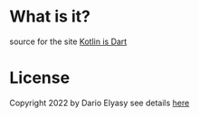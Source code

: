 # What is it?
source for the site [Kotlin is Dart](https://beyondeye.github.io/kotlin_is_dart)
# License
Copyright 2022 by Dario Elyasy
see details [here](License.md)